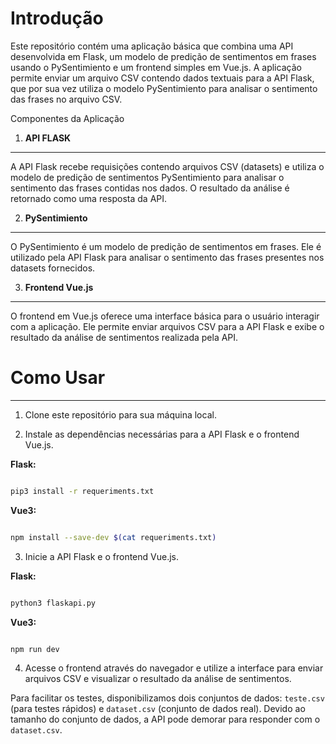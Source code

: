   

# Introdução

  

Este repositório contém uma aplicação básica que combina uma API desenvolvida em Flask, um modelo de predição de sentimentos em frases usando o PySentimiento e um frontend simples em Vue.js. A aplicação permite enviar um arquivo CSV contendo dados textuais para a API Flask, que por sua vez utiliza o modelo PySentimiento para analisar o sentimento das frases no arquivo CSV.

  

Componentes da Aplicação

  

1. **API FLASK**

___________

A API Flask recebe requisições contendo arquivos CSV (datasets) e utiliza o modelo de predição de sentimentos PySentimiento para analisar o sentimento das frases contidas nos dados. O resultado da análise é retornado como uma resposta da API.

  
  
  
2. **PySentimiento**

____________________

O PySentimiento é um modelo de predição de sentimentos em frases. Ele é utilizado pela API Flask para analisar o sentimento das frases presentes nos datasets fornecidos.

  
  

3. **Frontend Vue.js**

_____________________

O frontend em Vue.js oferece uma interface básica para o usuário interagir com a aplicação. Ele permite enviar arquivos CSV para a API Flask e exibe o resultado da análise de sentimentos realizada pela API.

  

# Como Usar

---
1. Clone este repositório para sua máquina local.


2. Instale as dependências necessárias para a API Flask e o frontend Vue.js.


**Flask:**

```bash

pip3 install -r requeriments.txt

```


**Vue3:**

```bash

npm install --save-dev $(cat requeriments.txt)

```


3. Inicie a API Flask e o frontend Vue.js.


**Flask:**

```bash

python3 flaskapi.py

```

**Vue3:**

```bash

npm run dev

```

4. Acesse o frontend através do navegador e utilize a interface para enviar arquivos CSV e visualizar o resultado da análise de sentimentos.


Para facilitar os testes, disponibilizamos dois conjuntos de dados: `teste.csv` (para testes rápidos) e `dataset.csv` (conjunto de dados real). Devido ao tamanho do conjunto de dados, a API pode demorar para responder com o `dataset.csv`.